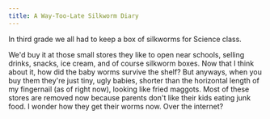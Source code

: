 ```yaml
---
title: A Way-Too-Late Silkworm Diary
---
```


In third grade we all had to keep a box of silkworms for Science class.

We'd buy it at those small stores they like to open near schools, selling drinks, snacks, ice cream, and of course silkworm boxes. Now that I think about it, how did the baby worms survive the shelf? But anyways, when you buy them they're just tiny, ugly babies, shorter than the horizontal length of my fingernail (as of right now), looking like fried maggots. Most of these stores are removed now because parents don't like their kids eating junk food. I wonder how they get their worms now. Over the internet?
